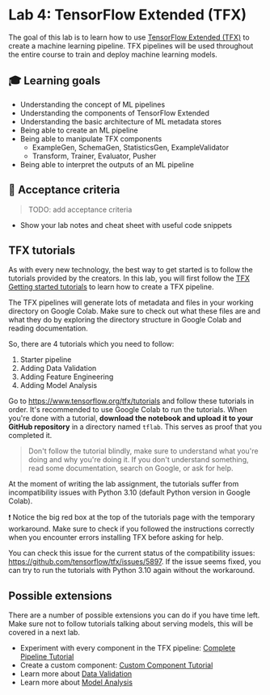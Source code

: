 # Lab 4: TensorFlow Extended (TFX)

The goal of this lab is to learn how to use [TensorFlow Extended (TFX)](https://www.tensorflow.org/tfx) to create a machine learning pipeline. TFX pipelines will be used throughout the entire course to train and deploy machine learning models.

## :mortar_board: Learning goals

- Understanding the concept of ML pipelines
- Understanding the components of TensorFlow Extended
- Understanding the basic architecture of ML metadata stores
- Being able to create an ML pipeline
- Being able to manipulate TFX components
  - ExampleGen, SchemaGen, StatisticsGen, ExampleValidator
  - Transform, Trainer, Evaluator, Pusher
- Being able to interpret the outputs of an ML pipeline

## :memo: Acceptance criteria

> TODO: add acceptance criteria

- Show your lab notes and cheat sheet with useful code snippets

## TFX tutorials

As with every new technology, the best way to get started is to follow the tutorials provided by the creators. In this lab, you will first follow the [TFX Getting started tutorials](https://www.tensorflow.org/tfx/tutorials) to learn how to create a TFX pipeline.

The TFX pipelines will generate lots of metadata and files in your working directory on Google Colab. Make sure to check out what these files are and what they do by exploring the directory structure in Google Colab and reading documentation.

So, there are 4 tutorials which you need to follow:

1. Starter pipeline
2. Adding Data Validation
3. Adding Feature Engineering
4. Adding Model Analysis

Go to <https://www.tensorflow.org/tfx/tutorials> and follow these tutorials in order. It's recommended to use Google Colab to run the tutorials. When you're done with a tutorial, **download the notebook and upload it to your GitHub repository** in a directory named `tflab`. This serves as proof that you completed it.

> Don't follow the tutorial blindly, make sure to understand what you're doing and why you're doing it. If you don't understand something, read some documentation, search on Google, or ask for help.

At the moment of writing the lab assignment, the tutorials suffer from incompatibility issues with Python 3.10 (default Python version in Google Colab).

:exclamation: Notice the big red box at the top of the tutorials page with the temporary workaround. Make sure to check if you followed the instructions correctly when you encounter errors installing TFX before asking for help.

You can check this issue for the current status of the compatibility issues: <https://github.com/tensorflow/tfx/issues/5897>. If the issue seems fixed, you can try to run the tutorials with Python 3.10 again without the workaround.

## Possible extensions

There are a number of possible extensions you can do if you have time left. Make sure not to follow tutorials talking about serving models, this will be covered in a next lab.

- Experiment with every component in the TFX pipeline: [Complete Pipeline Tutorial](https://www.tensorflow.org/tfx/tutorials/tfx/components_keras)
- Create a custom component: [Custom Component Tutorial](https://www.tensorflow.org/tfx/tutorials/tfx/python_function_component)
- Learn more about [Data Validation](https://www.tensorflow.org/tfx/tutorials/data_validation/tfdv_basic)
- Learn more about [Model Analysis](https://www.tensorflow.org/tfx/tutorials/model_analysis/tfma_basic)

